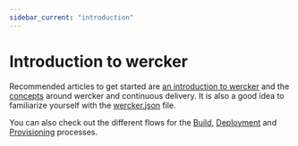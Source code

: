 ```yaml
---
sidebar_current: "introduction"
---
```


# Introduction to wercker

Recommended articles to get started are [an introduction to wercker](/articles/introduction-wercker) and the [concepts](/articles/concepts) around wercker and continuous delivery. It is also a good idea to familiarize yourself with the [wercker.json](/articles/werckerjson) file.

You can also check out the different flows for the [Build](/articles/build), [Deployment](/articles/deployment) and [Provisioning](/articles/provisioning) processes.
